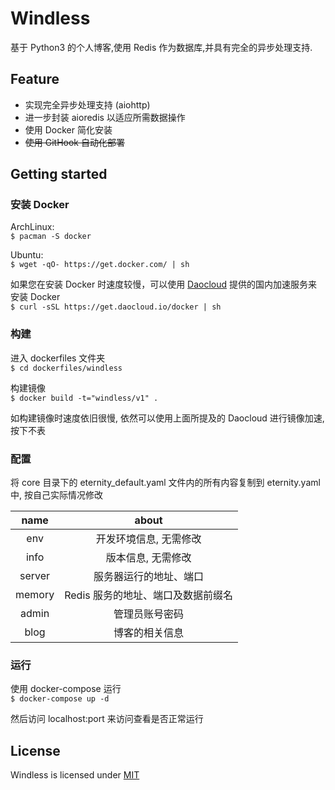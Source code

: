 # Windless

基于 Python3 的个人博客,使用 Redis 作为数据库,并具有完全的异步处理支持.

## Feature
  
  - 实现完全异步处理支持 (aiohttp)
  - 进一步封装 aioredis 以适应所需数据操作
  - 使用 Docker 简化安装
  - ~~使用 GitHook 自动化部署~~

## Getting started

### 安装 Docker

ArchLinux:  
`$ pacman -S docker`

Ubuntu:  
`$ wget -qO- https://get.docker.com/ | sh`

如果您在安装 Docker 时速度较慢，可以使用 [Daocloud](https://www.daocloud.io/) 提供的国内加速服务来安装 Docker  
`$ curl -sSL https://get.daocloud.io/docker | sh`

### 构建

进入 dockerfiles 文件夹  
`$ cd dockerfiles/windless`

构建镜像  
`$ docker build -t="windless/v1" .`

如构建镜像时速度依旧很慢, 依然可以使用上面所提及的 Daocloud 进行镜像加速, 按下不表

### 配置

将 core 目录下的 eternity_default.yaml 文件内的所有内容复制到 eternity.yaml 中, 按自己实际情况修改

| name     | about              |
| :------: | :-----------------:|
|env       | 开发环境信息, 无需修改|
|info      | 版本信息, 无需修改|
|server    | 服务器运行的地址、端口|
|memory    | Redis 服务的地址、端口及数据前缀名|
|admin     | 管理员账号密码|
|blog      | 博客的相关信息|

### 运行

使用 docker-compose 运行  
`$ docker-compose up -d`

然后访问 localhost:port 来访问查看是否正常运行


## License

Windless is licensed under [MIT](http://opensource.org/licenses/MIT)
